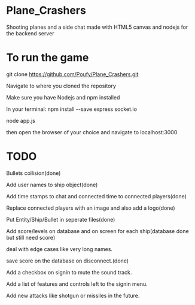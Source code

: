 # Plane_Crashers
Shooting planes and a side chat made with HTML5 canvas and nodejs for the backend server

# To run the game
git clone https://github.com/Poufy/Plane_Crashers.git

Navigate to where you cloned the repository 

Make sure you have Nodejs and npm installed

In your terminal: npm install --save express socket.io

node app.js

then open the browser of your choice and navigate to localhost:3000

# TODO
Bullets collision(done)

Add user names to ship object(done)

Add time stamps to chat and connected time to connected players(done)

Replace connected players with an image and also add a logo(done)

Put Entity/Ship/Bullet in seperate files(done)

Add score/levels on database and on screen for each ship(database done but still need score)

deal with edge cases like very long names.

save score on the database on disconnect.(done)

Add a checkbox on signin to mute the sound track.

Add a list of features and controls left to the signin menu.

Add new attacks like shotgun or missiles in the future.




